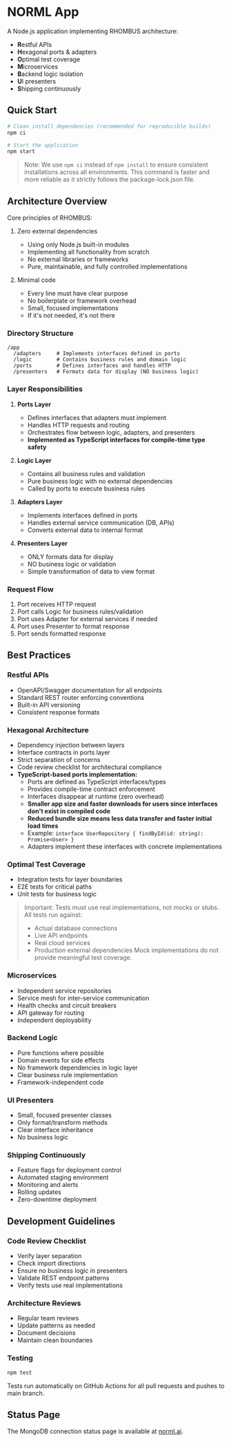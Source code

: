 # NORML App

A Node.js application implementing RHOMBUS architecture:
- **R**estful APIs
- **H**exagonal ports & adapters
- **O**ptimal test coverage
- **M**icroservices
- **B**ackend logic isolation
- **U**I presenters
- **S**hipping continuously

## Quick Start

```bash
# Clean install dependencies (recommended for reproducible builds)
npm ci

# Start the application
npm start
```

> Note: We use `npm ci` instead of `npm install` to ensure consistent installations across all environments. This command is faster and more reliable as it strictly follows the package-lock.json file.

## Architecture Overview

Core principles of RHOMBUS:

1. Zero external dependencies
   - Using only Node.js built-in modules
   - Implementing all functionality from scratch
   - No external libraries or frameworks
   - Pure, maintainable, and fully controlled implementations

2. Minimal code
   - Every line must have clear purpose
   - No boilerplate or framework overhead
   - Small, focused implementations
   - If it's not needed, it's not there

### Directory Structure
```
/app
  /adapters     # Implements interfaces defined in ports
  /logic        # Contains business rules and domain logic
  /ports        # Defines interfaces and handles HTTP
  /presenters   # Formats data for display (NO business logic)
```

### Layer Responsibilities

1. **Ports Layer**
   - Defines interfaces that adapters must implement
   - Handles HTTP requests and routing
   - Orchestrates flow between logic, adapters, and presenters
   - **Implemented as TypeScript interfaces for compile-time type safety**

2. **Logic Layer**
   - Contains all business rules and validation
   - Pure business logic with no external dependencies
   - Called by ports to execute business rules

3. **Adapters Layer**
   - Implements interfaces defined in ports
   - Handles external service communication (DB, APIs)
   - Converts external data to internal format

4. **Presenters Layer**
   - ONLY formats data for display
   - NO business logic or validation
   - Simple transformation of data to view format

### Request Flow
1. Port receives HTTP request
2. Port calls Logic for business rules/validation
3. Port uses Adapter for external services if needed
4. Port uses Presenter to format response
5. Port sends formatted response

## Best Practices

### Restful APIs
- OpenAPI/Swagger documentation for all endpoints
- Standard REST router enforcing conventions
- Built-in API versioning
- Consistent response formats

### Hexagonal Architecture
- Dependency injection between layers
- Interface contracts in ports layer
- Strict separation of concerns
- Code review checklist for architectural compliance
- **TypeScript-based ports implementation:**
  - Ports are defined as TypeScript interfaces/types
  - Provides compile-time contract enforcement
  - Interfaces disappear at runtime (zero overhead)
  - **Smaller app size and faster downloads for users since interfaces don't exist in compiled code**
  - **Reduced bundle size means less data transfer and faster initial load times**
  - Example: `interface UserRepository { findById(id: string): Promise<User> }`
  - Adapters implement these interfaces with concrete implementations

### Optimal Test Coverage
- Integration tests for layer boundaries
- E2E tests for critical paths
- Unit tests for business logic

> Important: Tests must use real implementations, not mocks or stubs. All tests run against:
> - Actual database connections
> - Live API endpoints
> - Real cloud services
> - Production external dependencies
> Mock implementations do not provide meaningful test coverage.

### Microservices
- Independent service repositories
- Service mesh for inter-service communication
- Health checks and circuit breakers
- API gateway for routing
- Independent deployability

### Backend Logic
- Pure functions where possible
- Domain events for side effects
- No framework dependencies in logic layer
- Clear business rule implementation
- Framework-independent code

### UI Presenters
- Small, focused presenter classes
- Only format/transform methods
- Clear interface inheritance
- No business logic

### Shipping Continuously
- Feature flags for deployment control
- Automated staging environment
- Monitoring and alerts
- Rolling updates
- Zero-downtime deployment

## Development Guidelines

### Code Review Checklist
- Verify layer separation
- Check import directions
- Ensure no business logic in presenters
- Validate REST endpoint patterns
- Verify tests use real implementations

### Architecture Reviews
- Regular team reviews
- Update patterns as needed
- Document decisions
- Maintain clean boundaries

### Testing
```bash
npm test
```

Tests run automatically on GitHub Actions for all pull requests and pushes to main branch.

## Status Page
The MongoDB connection status page is available at [norml.ai](https://norml.ai).
